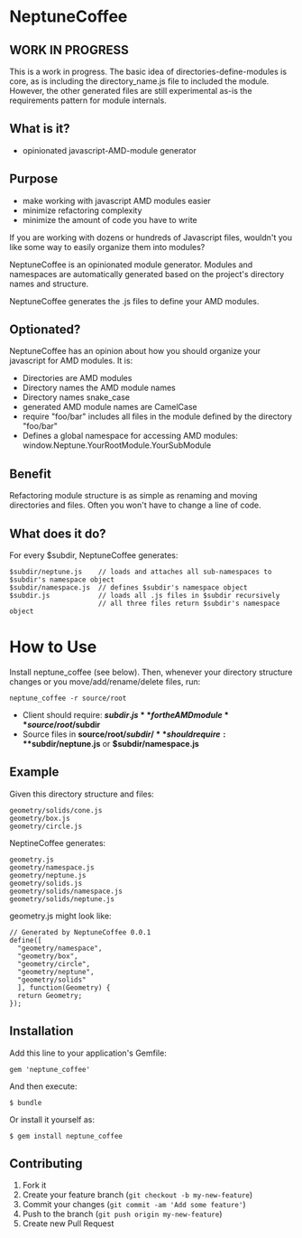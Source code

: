 # NeptuneCoffee

## WORK IN PROGRESS
This is a work in progress. The basic idea of directories-define-modules is core, as is including the directory_name.js file to included the module. However, the other generated files are still experimental as-is the requirements pattern for module internals.

## What is it?

* opinionated javascript-AMD-module generator

## Purpose

* make working with javascript AMD modules easier
* minimize refactoring complexity
* minimize the amount of code you have to write

If you are working with dozens or hundreds of Javascript files, wouldn't you like some way to easily organize them into modules?

NeptuneCoffee is an opinionated module generator. Modules and namespaces are automatically generated based on the project's directory names and structure.

NeptuneCoffee generates the .js files to define your AMD modules.

## Optionated?
NeptuneCoffee has an opinion about how you should organize your javascript for AMD modules. It is:

* Directories are AMD modules
* Directory names the AMD module names
* Directory names snake_case
* generated AMD module names are CamelCase
* require "foo/bar" includes all files in the module defined by the directory "foo/bar"
* Defines a global namespace for accessing AMD modules: window.Neptune.YourRootModule.YourSubModule

## Benefit

Refactoring module structure is as simple as renaming and moving directories and files. Often you won't have to change a line of code.

## What does it do?

For every $subdir, NeptuneCoffee generates:

	$subdir/neptune.js    // loads and attaches all sub-namespaces to $subdir's namespace object
	$subdir/namespace.js  // defines $subdir's namespace object
	$subdir.js            // loads all .js files in $subdir recursively
	                      // all three files return $subdir's namespace object

# How to Use

Install neptune_coffee (see below). Then, whenever your directory structure changes or you move/add/rename/delete files, run:

    neptune_coffee -r source/root

* Client should require: **$subdir.js** for the AMD module **source/root/$subdir**
* Source files in **source/root/$subdir/** should require: **$subdir/neptune.js** or **$subdir/namespace.js**

## Example

Given this directory structure and files:

    geometry/solids/cone.js
    geometry/box.js
    geometry/circle.js

NeptineCoffee generates:

	geometry.js
	geometry/namespace.js
	geometry/neptune.js
	geometry/solids.js
	geometry/solids/namespace.js
	geometry/solids/neptune.js

geometry.js might look like:

	// Generated by NeptuneCoffee 0.0.1
	define([
	  "geometry/namespace",
	  "geometry/box",
	  "geometry/circle",
	  "geometry/neptune",
	  "geometry/solids"
	  ], function(Geometry) {
	  return Geometry;
	});

## Installation

Add this line to your application's Gemfile:

    gem 'neptune_coffee'

And then execute:

    $ bundle

Or install it yourself as:

    $ gem install neptune_coffee


## Contributing

1. Fork it
2. Create your feature branch (`git checkout -b my-new-feature`)
3. Commit your changes (`git commit -am 'Add some feature'`)
4. Push to the branch (`git push origin my-new-feature`)
5. Create new Pull Request
